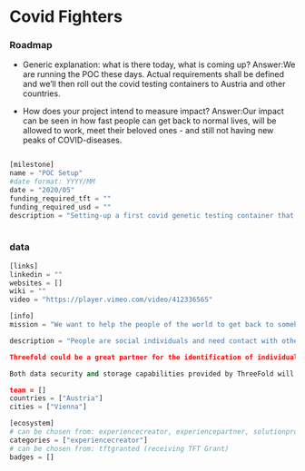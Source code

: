 # Covid Fighters

### Roadmap

- Generic explanation: what is there today, what is coming up?
Answer:We are running the POC these days. Actual requirements shall be defined and we’ll then roll out the covid testing containers to Austria and other countries.

- How does your project intend to measure impact?
Answer:Our impact can be seen in how fast people can get back to normal lives, will be allowed to work, meet their beloved ones - and still not having new peaks of COVID-diseases.


```python

[milestone]
name = "POC Setup"
#date format: YYYY/MM 
date = "2020/05"
funding_required_tft = ""
funding_required_usd = ""
description = "Setting-up a first covid genetic testing container that leads to immediate results while keeping the highest level of accuracy."
    
```

### data

```python
[links]
linkedin = ""
websites = []
wiki = ""
video = "https://player.vimeo.com/video/412336565"

[info]
mission = "We want to help the people of the world to get back to somehow normal life beside keeping the highest standards of safety regarding covid virus."

description = "People are social individuals and need contact with others. On the other hand, pandemic situations like now with corona are super dangerous especially to the weakest and older people. We need to help in both ways - re-gaining social life and staying healthy.

Threefold could be a great partner for the identification of individuals and secure transmission of data. It is one of very few serious alternatives that are not owned by states or governments.

Both data security and storage capabilities provided by ThreeFold will be used. We will provide people with individual 3bots, so they would be identified before getting their attests."

team = []
countries = ["Austria"]
cities = ["Vienna"]

[ecosystem]
# can be chosen from: experiencecreator, experiencepartner, solutionprovider, farmer, systemintegrator
categories = ["experiencecreator"]
# can be chosen from: tftgranted (receiving TFT Grant)
badges = []

```
